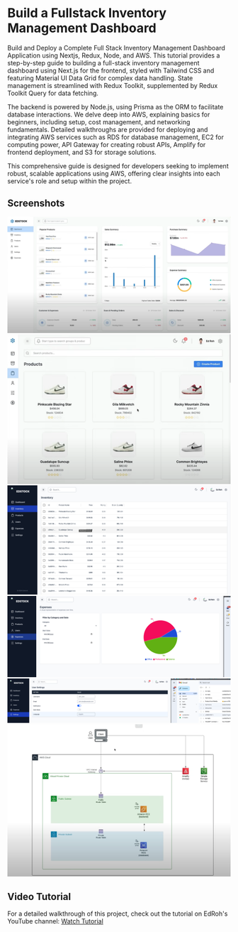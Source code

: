 # Build a Fullstack Inventory Management Dashboard

Build and Deploy a Complete Full Stack Inventory Management Dashboard Application using Nextjs, Redux, Node, and AWS. This tutorial provides a step-by-step guide to building a full-stack inventory management dashboard using Next.js for the frontend, styled with Tailwind CSS and featuring Material UI Data Grid for complex data handling. State management is streamlined with Redux Toolkit, supplemented by Redux Toolkit Query for data fetching.

The backend is powered by Node.js, using Prisma as the ORM to facilitate database interactions. We delve deep into AWS, explaining basics for beginners, including setup, cost management, and networking fundamentals. Detailed walkthroughs are provided for deploying and integrating AWS services such as RDS for database management, EC2 for computing power, API Gateway for creating robust APIs, Amplify for frontend deployment, and S3 for storage solutions.

This comprehensive guide is designed for developers seeking to implement robust, scalable applications using AWS, offering clear insights into each service's role and setup within the project.


## Screenshots

![Dashboard Screenshot](./client/public/s1.png)
![Dashboard Screenshot](./client/public/s6.png)
![Dashboard Screenshot](./client/public/s2.png)
![Dashboard Screenshot](./client/public/s3.png)
![Dashboard Screenshot](./client/public/s5.png)
![Dashboard Screenshot](./client/public/s4.png)

## Video Tutorial

For a detailed walkthrough of this project, check out the tutorial on EdRoh's YouTube channel:
[Watch Tutorial](https://www.youtube.com/watch?v=ddKQ8sZo_v8)






